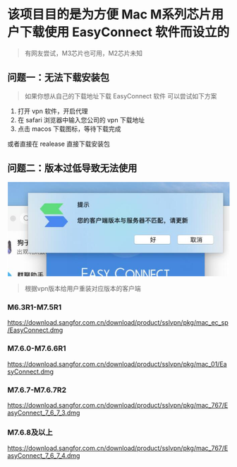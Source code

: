 # 该项目目的是为方便 Mac M系列芯片用户下载使用 EasyConnect 软件而设立的

> 有网友尝试，M3芯片也可用，M2芯片未知

## 问题一：无法下载安装包

> 如果你想从自己的下载地址下载 EasyConnect 软件 可以尝试如下方案

1. 打开 vpn 软件，开启代理
2. 在 safari 浏览器中输入您公司的 vpn 下载地址
3. 点击 macos 下载图标，等待下载完成

或者直接在 realease 直接下载安装包

## 问题二：版本过低导致无法使用

![版本过低](./images/version-lower.png)

> 根据vpn版本给用户重装对应版本的客户端

### M6.3R1-M7.5R1

<https://download.sangfor.com.cn/download/product/sslvpn/pkg/mac_ec_sp/EasyConnect.dmg>

### M7.6.0-M7.6.6R1

<https://download.sangfor.com.cn/download/product/sslvpn/pkg/mac_01/EasyConnect.dmg>

### M7.6.7-M7.6.7R2

<https://download.sangfor.com.cn/download/product/sslvpn/pkg/mac_767/EasyConnect_7_6_7_3.dmg>

### M7.6.8及以上

<https://download.sangfor.com.cn/download/product/sslvpn/pkg/mac_767/EasyConnect_7_6_7_4.dmg>
